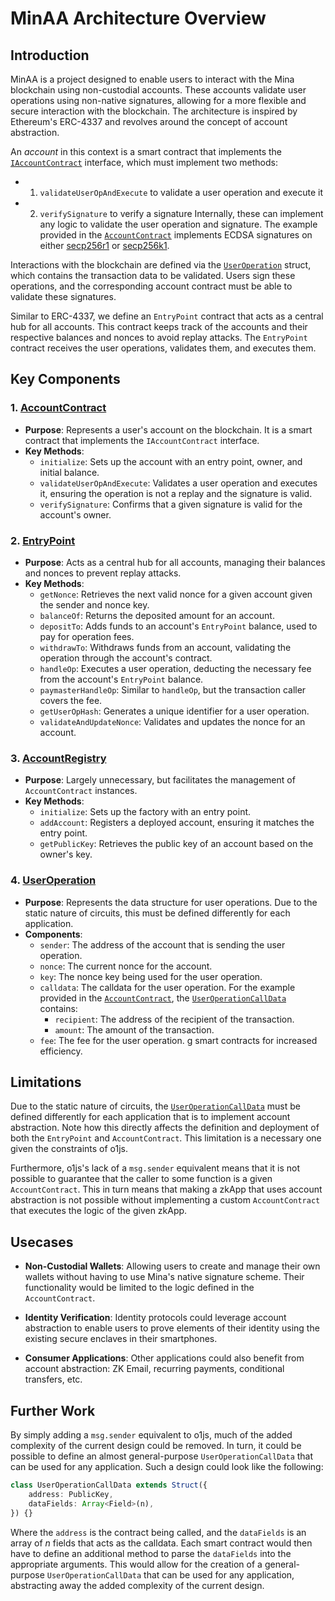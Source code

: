 # MinAA Architecture Overview

## Introduction

MinAA is a project designed to enable users to interact with the Mina blockchain using non-custodial accounts. These accounts validate user operations using non-native signatures, allowing for a more flexible and secure interaction with the blockchain. The architecture is inspired by Ethereum's ERC-4337 and revolves around the concept of account abstraction.

An _account_ in this context is a smart contract that implements the [`IAccountContract`](../packages/contracts/src/interfaces/IAccountContract.ts) interface, which must implement two methods:
- 1. `validateUserOpAndExecute` to validate a user operation and execute it
- 2. `verifySignature` to verify a signature
Internally, these can implement any logic to validate the user operation and signature. The example provided in the [`AccountContract`](../packages/contracts/src/contracts/AccountContract.ts) implements ECDSA signatures on either [secp256r1](../packages/contracts/src/interfaces/UserOperation.ts#L14) or [secp256k1](../packages/contracts/src/interfaces/UserOperation.ts#L15).

Interactions with the blockchain are defined via the [`UserOperation`](../packages/contracts/src/interfaces/UserOperation.ts#L42) struct, which contains the transaction data to be validated. Users sign these operations, and the corresponding account contract must be able to validate these signatures.

Similar to ERC-4337, we define an `EntryPoint` contract that acts as a central hub for all accounts. This contract keeps track of the accounts and their respective balances and nonces to avoid replay attacks. The `EntryPoint` contract receives the user operations, validates them, and executes them.

## Key Components

### 1. [**AccountContract**](../packages/contracts/src/contracts/AccountContract.ts)

- **Purpose**: Represents a user's account on the blockchain. It is a smart contract that implements the `IAccountContract` interface.
- **Key Methods**:
  - `initialize`: Sets up the account with an entry point, owner, and initial balance.
  - `validateUserOpAndExecute`: Validates a user operation and executes it, ensuring the operation is not a replay and the signature is valid.
  - `verifySignature`: Confirms that a given signature is valid for the account's owner.

### 2. [**EntryPoint**](../packages/contracts/src/contracts/EntryPoint.ts)

- **Purpose**: Acts as a central hub for all accounts, managing their balances and nonces to prevent replay attacks.
- **Key Methods**:
  - `getNonce`: Retrieves the next valid nonce for a given account given the sender and nonce key.
  - `balanceOf`: Returns the deposited amount for an account.
  - `depositTo`: Adds funds to an account's `EntryPoint` balance, used to pay for operation fees.
  - `withdrawTo`: Withdraws funds from an account, validating the operation through the account's contract.
  - `handleOp`: Executes a user operation, deducting the necessary fee from the account's `EntryPoint` balance.
  - `paymasterHandleOp`: Similar to `handleOp`, but the transaction caller covers the fee.
  - `getUserOpHash`: Generates a unique identifier for a user operation.
  - `validateAndUpdateNonce`: Validates and updates the nonce for an account.

### 3. [**AccountRegistry**](../packages/contracts/src/contracts/AccountRegistry.ts)

- **Purpose**: Largely unnecessary, but facilitates the management of `AccountContract` instances.
- **Key Methods**:
  - `initialize`: Sets up the factory with an entry point.
  - `addAccount`: Registers a deployed account, ensuring it matches the entry point.
  - `getPublicKey`: Retrieves the public key of an account based on the owner's key.

### 4. [**UserOperation**](../packages/contracts/src/interfaces/UserOperation.ts)

- **Purpose**: Represents the data structure for user operations. Due to the static nature of circuits, this must be defined differently for each application.
- **Components**:
  - `sender`: The address of the account that is sending the user operation.
  - `nonce`: The current nonce for the account.
  - `key`: The nonce key being used for the user operation.
  - `calldata`: The calldata for the user operation. For the example provided in the [`AccountContract`](../packages/contracts/src/contracts/AccountContract.ts), the [`UserOperationCallData`](../packages/contracts/src/interfaces/UserOperation.ts#L29) contains:
    - `recipient`: The address of the recipient of the transaction.
    - `amount`: The amount of the transaction.
  - `fee`: The fee for the user operation.
g smart contracts for increased efficiency.

## Limitations

Due to the static nature of circuits, the [`UserOperationCallData`](../packages/contracts/src/interfaces/UserOperation.ts#L29) must be defined differently for each application that is to implement account abstraction. Note how this directly affects the definition and deployment of both the `EntryPoint` and `AccountContract`. This limitation is a necessary one given the constraints of o1js.

Furthermore, o1js's lack of a `msg.sender` equivalent means that it is not possible to guarantee that the caller to some function is a given `AccountContract`. This in turn means that making a zkApp that uses account abstraction is not possible without implementing a custom `AccountContract` that executes the logic of the given zkApp.

## Usecases

- **Non-Custodial Wallets**: Allowing users to create and manage their own wallets without having to use Mina's native signature scheme. Their functionality would be limited to the logic defined in the `AccountContract`.

- **Identity Verification**: Identity protocols could leverage account abstraction to enable users to prove elements of their identity using the existing secure enclaves in their smartphones.

- **Consumer Applications**: Other applications could also benefit from account abstraction: ZK Email, recurring payments, conditional transfers, etc.

## Further Work

By simply adding a `msg.sender` equivalent to o1js, much of the added complexity of the current design could be removed. In turn, it could be possible to define an almost general-purpose `UserOperationCallData` that can be used for any application. Such a design could look like the following:

```typescript
class UserOperationCallData extends Struct({
    address: PublicKey,
    dataFields: Array<Field>(n),
}) {}
```

Where the `address` is the contract being called, and the `dataFields` is an array of _n_ fields that acts as the calldata. Each smart contract would then have to define an additional method to parse the `dataFields` into the appropriate arguments. This would allow for the creation of a general-purpose `UserOperationCallData` that can be used for any application, abstracting away the added complexity of the current design.

